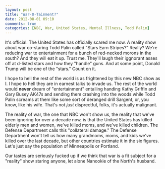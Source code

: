 ```yaml
---
layout: post
title: "War-O-Tainment?"
date: 2012-08-01 09:10
comments: true
categories: [NBC, War, United States, Mental Illness, Todd Palin]
---
```

It's official. The United States has officially scared me now. A reality show about war co-staring Todd Palin called "Stars Earn Stripes?" Really? We're reducing war to entertainment for a bunch of red-necked morons in the south? And they will eat it up. Trust me.  They'll laugh their iggnorant asses off at d-listed stars and how they "handle" guns. And at some point, Donald Trump will be one of the "stars." Count on it.

<!-- more -->

I hope to hell the rest of the world is as frightened by this new NBC show as I. I hope to hell they are in earnest talks to invade us. The rest of the world would **never** dream of "entertainment" entailing handing Kathy Griffin and Gary Busey AK47s and sending them crashing into the woods while Todd Palin screams at them like some sort of deranged drill Sargent, or, you know, like his wife. That's not *just* disprectful, folks, it's actually malignant. 

The reality of war, the one that NBC won't show us, the reality that we've been ignoring for over a decade now, is that the United States has killed elderly men and women, we've killed moms, and we've killed children. The Defense Department calls this "collateral damage." The Defense Department won't tell us how many grandmoms, moms, and kids we've killed over the last decade, but other countries estimate it in the six figures. Let's just say the population of Minneapolis or Portland. 

Our tastes are seriously fucked up if we think that war is a fit subject for a "reality" show staring anyone, let alone Nanookie of the North's husband.